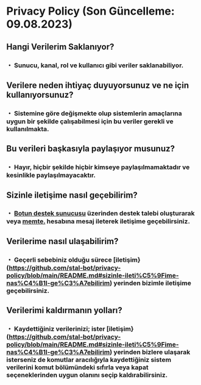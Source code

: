 # Privacy Policy (Son Güncelleme: 09.08.2023)
## Hangi Verilerim Saklanıyor?
### ・ Sunucu, kanal, rol ve kullanıcı gibi veriler saklanabiliyor.
## Verilere neden ihtiyaç duyuyorsunuz ve ne için kullanıyorsunuz?
### ・ Sistemine göre değişmekte olup sistemlerin amaçlarına uygun bir şekilde çalışabilmesi için bu veriler gerekli ve kullanılmakta.
## Bu verileri başkasıyla paylaşıyor musunuz?
### ・ Hayır, hiçbir şekilde hiçbir kimseye paylaşılmamaktadır ve kesinlikle paylaşılmayacaktır.
## Sizinle iletişime nasıl geçebilirim?
### ・ [Botun destek sunucusu](https://discord.gg/vuwb5esqkx) üzerinden destek talebi oluşturarak veya [memte.](https://discord.com/users/690634258691391589) hesabına mesaj ileterek iletişime geçebilirsiniz.
## Verilerime nasıl ulaşabilirim?
### ・ Geçerli sebebiniz olduğu sürece [iletişim}(https://github.com/stal-bot/privacy-policy/blob/main/README.md#sizinle-ileti%C5%9Fime-nas%C4%B1l-ge%C3%A7ebilirim) yerinden bizimle iletişime geçebilirsiniz.
## Verilerimi kaldırmanın yolları?
### ・ Kaydettiğiniz verilerinizi; ister [iletişim}(https://github.com/stal-bot/privacy-policy/blob/main/README.md#sizinle-ileti%C5%9Fime-nas%C4%B1l-ge%C3%A7ebilirim) yerinden bizlere ulaşarak isterseniz de komutlar aracılığıyla kaydettiğiniz sistem verilerini komut bölümündeki sıfırla veya kapat seçeneklerinden uygun olanını seçip kaldırabilirsiniz.
